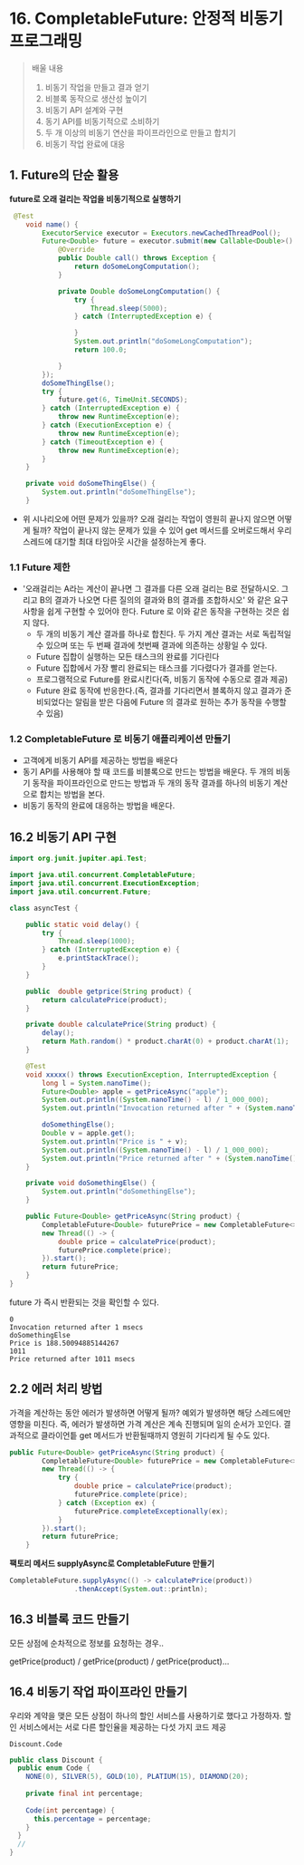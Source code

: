 # 16. CompletableFuture: 안정적 비동기 프로그래밍

>  배울 내용
>
> 1. 비동기 작업을 만들고 결과 얻기
> 2. 비블록 동작으로 생산성 높이기
> 3. 비동기 API 설계와 구현
> 4. 동기 API를 비동기적으로 소비하기
> 5. 두 개 이상의 비동기 연산을 파이프라인으로 만들고 합치기
> 6. 비동기 작업 완료에 대응



## 1. Future의 단순 활용

**future로 오래 걸리는 작업을 비동기적으로 실행하기**

```java
 @Test
    void name() {
        ExecutorService executor = Executors.newCachedThreadPool();
        Future<Double> future = executor.submit(new Callable<Double>() {
            @Override
            public Double call() throws Exception {
                return doSomeLongComputation();
            }

            private Double doSomeLongComputation() {
                try {
                    Thread.sleep(5000);
                } catch (InterruptedException e) {

                }
                System.out.println("doSomeLongComputation");
                return 100.0;

            }
        });
        doSomeThingElse();
        try {
            future.get(6, TimeUnit.SECONDS);
        } catch (InterruptedException e) {
            throw new RuntimeException(e);
        } catch (ExecutionException e) {
            throw new RuntimeException(e);
        } catch (TimeoutException e) {
            throw new RuntimeException(e);
        }
    }

    private void doSomeThingElse() {
        System.out.println("doSomeThingElse");
    }
```

- 위 시나리오에 어떤 문제가 있을까? 오래 걸리는 작업이 영원히 끝나지 않으면 어떻게 될까? 작업이 끝나지 않는 문제가 있을 수 있어 get 메서드를 오버로드해서 우리 스레드에 대기할 최대 타임아웃 시간을 설정하는게 좋다.



### 1.1 Future 제한

- '오래걸리는 A라는 계산이 끝나면 그 결과를 다른 오래 걸리는 B로 전달하시오. 그리고 B의 결과가 나오면 다른 질의의 결과와 B의 결과를 조합하시오' 와 같은 요구사항을 쉽게 구현할 수 있어야 한다. Future 로 이와 같은 동작을 구현하는 것은 쉽지 않다.
  - 두 개의 비동기 계산 결과를 하나로 합친다. 두 가지 계산 결과는 서로 독립적일 수 있으며 또는 두 번째 결과에 첫번째 결과에 의존하는 상황일 수 있다.
  - Future 집합이 실행하는 모든 태스크의 완료를 기다린다
  - Future 집합에서 가장 빨리 완료되는 태스크를 기다렸다가 결과를 얻는다.
  - 프로그램적으로 Future를 완료시킨다(즉, 비동기 동작에 수동으로 결과 제공)
  - Future 완료 동작에 반응한다.(즉, 결과를 기다리면서 블록하지 않고 결과가 준비되었다는 알림을 받은 다음에 Future 의 결과로 원하는 추가 동작을 수행할 수 있음)





### 1.2 CompletableFuture 로 비동기 애플리케이션 만들기

- 고객에게 비동기 API를 제공하는 방법을 배운다
- 동기 API를 사용해야 할 때 코드를 비블록으로 만드는 방법을 배운다. 두 개의 비동기 동작을 파이프라인으로 만드는 방법과 두 개의 동작 결과를 하나의 비동기 계산으로 합치는 방법을 본다.
- 비동기 동작의 완료에 대응하는 방법을 배운다.



## 16.2 비동기 API 구현

```java
import org.junit.jupiter.api.Test;

import java.util.concurrent.CompletableFuture;
import java.util.concurrent.ExecutionException;
import java.util.concurrent.Future;

class asyncTest {

    public static void delay() {
        try {
            Thread.sleep(1000);
        } catch (InterruptedException e) {
            e.printStackTrace();
        }
    }

    public  double getprice(String product) {
        return calculatePrice(product);
    }

    private double calculatePrice(String product) {
        delay();
        return Math.random() * product.charAt(0) + product.charAt(1);
    }

    @Test
    void xxxxx() throws ExecutionException, InterruptedException {
        long l = System.nanoTime();
        Future<Double> apple = getPriceAsync("apple");
        System.out.println((System.nanoTime() - l) / 1_000_000);
        System.out.println("Invocation returned after " + (System.nanoTime() - l) / 1_000_000 + " msecs");

        doSomethingElse();
        Double v = apple.get();
        System.out.println("Price is " + v);
        System.out.println((System.nanoTime() - l) / 1_000_000);
        System.out.println("Price returned after " + (System.nanoTime() - l) / 1_000_000 + " msecs");
    }

    private void doSomethingElse() {
        System.out.println("doSomethingElse");
    }

    public Future<Double> getPriceAsync(String product) {
        CompletableFuture<Double> futurePrice = new CompletableFuture<>();
        new Thread(() -> {
            double price = calculatePrice(product);
            futurePrice.complete(price);
        }).start();
        return futurePrice;
    }
}

```

future 가 즉시 반환되는 것을 확인할 수 있다.

```
0
Invocation returned after 1 msecs
doSomethingElse
Price is 188.50094885144267
1011
Price returned after 1011 msecs
```

## 2.2 에러 처리 방법

가격을 계산하는 동안 에러가 발생하면 어떻게 될까? 예외가 발생하면 해당 스레드에만 영향을 미친다. 즉, 에러가 발생하면 가격 계산은 계속 진행되며 일의 순서가 꼬인다. 결과적으로 클라이언틑 get 메서드가 반환될때까지 영원히 기다리게 될 수도 있다.

```java
public Future<Double> getPriceAsync(String product) {
        CompletableFuture<Double> futurePrice = new CompletableFuture<>();
        new Thread(() -> {
            try {
                double price = calculatePrice(product);
                futurePrice.complete(price);
            } catch (Exception ex) {
                futurePrice.completeExceptionally(ex);
            }
        }).start();
        return futurePrice;
    }
```

**팩토리 메서드 supplyAsync로 CompletableFuture 만들기**

```java
CompletableFuture.supplyAsync(() -> calculatePrice(product))
                .thenAccept(System.out::println);
```

## 16.3 비블록 코드 만들기

모든 상점에 순차적으로 정보를 요청하는 경우..

getPrice(product) / getPrice(product) / getPrice(product)...



## 16.4 비동기 작업 파이프라인 만들기

 우리와 계약을 맺은 모든 상점이 하나의 할인 서비스를 사용하기로 했다고 가정하자. 할인 서비스에서는 서로 다른 할인율을 제공하는 다섯 가지 코드 제공

`Discount.Code`

```java
public class Discount {
  public enum Code {
    NONE(0), SILVER(5), GOLD(10), PLATIUM(15), DIAMOND(20);
    
    private final int percentage;
    
    Code(int percentage) {
      this.percentage = percentage;
    }
  }
  // 
}
```

